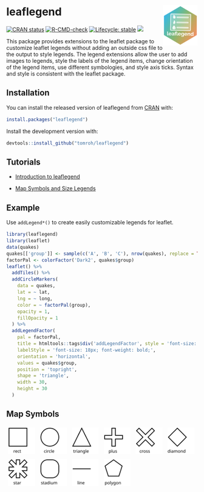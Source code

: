 # leaflegend <a href='https://leaflegend.roh.engineering'><img src='man/figures/logo.png' align="right" height="106" /></a>

<!-- badges: start -->
[![CRAN status](https://www.r-pkg.org/badges/version/leaflegend)](https://CRAN.R-project.org/package=leaflegend)
[![R-CMD-check](https://github.com/tomroh/leaflegend/workflows/R-CMD-check/badge.svg)](https://github.com/tomroh/leaflegend/actions)
[![Lifecycle: stable](https://img.shields.io/badge/lifecycle-stable-brightgreen.svg)](https://lifecycle.r-lib.org/articles/stages.html#stable)
[![](https://cranlogs.r-pkg.org/badges/grand-total/leaflegend?color=green)](https://cran.r-project.org/package=leaflegend)
<!-- badges: end -->

This package provides extensions to the leaflet package to 
customize leaflet legends without adding an outside css file to the output 
to style legends. The legend extensions allow the user to add images to 
legends, style the labels of the  legend items, change orientation of the 
legend items, use different symbologies, and style axis ticks. Syntax and
style is consistent with the leaflet package.

## Installation

You can install the released version of leaflegend from [CRAN](https://CRAN.R-project.org) with:

``` r
install.packages("leaflegend")
```

Install the development version with:

```r
devtools::install_github("tomroh/leaflegend")
```
## Tutorials

* [Introduction to leaflegend](https://roh.engineering/posts/2021/02/introduction-to-leaflegend/)

* [Map Symbols and Size Legends](https://roh.engineering/posts/2021/05/map-symbols-and-size-legends-for-leaflet/)

## Example

Use `addLegend*()` to create easily customizable legends for leaflet.

``` r
library(leaflegend)
library(leaflet)
data(quakes)
quakes[['group']] <- sample(c('A', 'B', 'C'), nrow(quakes), replace = TRUE)
factorPal <- colorFactor('Dark2', quakes$group)
leaflet() %>%
  addTiles() %>%
  addCircleMarkers(
    data = quakes,
    lat = ~ lat,
    lng = ~ long,
    color = ~ factorPal(group),
    opacity = 1,
    fillOpacity = 1
  ) %>%
  addLegendFactor(
    pal = factorPal,
    title = htmltools::tags$div('addLegendFactor', style = 'font-size: 24px; color: red;'),
    labelStyle = 'font-size: 18px; font-weight: bold;',
    orientation = 'horizontal',
    values = quakes$group,
    position = 'topright',
    shape = 'triangle',
    width = 30,
    height = 30
  )
```

## Map Symbols

<img src="man/figures/rect.svg" alt="rect" width = 70 height = 70 style="margin: 5px;"></img>
<img src="man/figures/circle.svg" alt="circle" width = 70 height = 70 style="margin: 5px;"></img>
<img src="man/figures/triangle.svg" alt="triangle" width = 70 height = 70 style="margin: 5px;"></img>
<img src="man/figures/plus.svg" alt="plus" width = 70 height = 70 style="margin: 5px;"></img>
<img src="man/figures/cross.svg" alt="cross" width = 70 height = 70 style="margin: 5px;"></img>
<img src="man/figures/diamond.svg" alt="diamond" width = 70 height = 70 style="margin: 5px;"></img>
<img src="man/figures/star.svg" alt="star" width = 70 height = 70 style="margin: 5px;"></img>
<img src="man/figures/stadium.svg" alt="stadium" width = 70 height = 70 style="margin: 5px;"></img>
<img src="man/figures/line.svg" alt="line" width = 70 height = 70 style="margin: 5px;"></img>
<img src="man/figures/polygon.svg" alt="polygon" width = 70 height = 70 style="margin: 5px;"></img>
